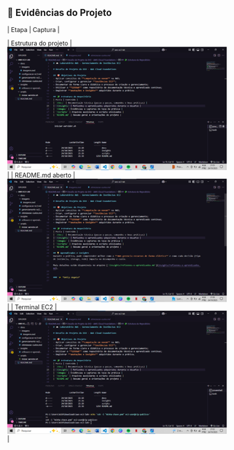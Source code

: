 ## 📸 Evidências do Projeto

| Etapa | Captura |

| Estrutura do projeto | ![Estrutura do projeto](estrutura.png) |
| README.md aberto | ![README.md aberto](readme.png) |
| Terminal EC2 | ![Terminal EC2](powershell.png) |
